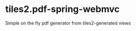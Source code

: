 tiles2.pdf-spring-webmvc
========================

Simple on the fly pdf generator from tiles2-generated views